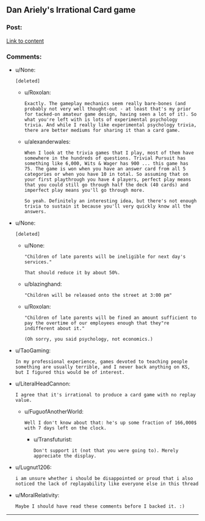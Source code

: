 ## Dan Ariely's Irrational Card game

### Post:

[Link to content](https://www.kickstarter.com/projects/53020943/dan-arielys-irrational-card-game)

### Comments:

- u/None:
  ```
  [deleted]
  ```

  - u/Roxolan:
    ```
    Exactly. The gameplay mechanics seem really bare-bones (and probably not very well thought-out - at least that's my prior for tacked-on amateur game design, having seen a lot of it). So what you're left with is lots of experimental psychology trivia. And while I really like experimental psychology trivia, there are better mediums for sharing it than a card game.
    ```

  - u/alexanderwales:
    ```
    When I look at the trivia games that I play, most of them have somewhere in the hundreds of questions. Trivial Pursuit has something like 6,000, Wits & Wager has 900 ... this game has 75. The game is won when you have an answer card from all 5 categories or when you have 10 in total. So assuming that on your first playthrough you have 4 players, perfect play means that you could still go through half the deck (40 cards) and imperfect play means you'll go through more.

    So yeah. Definitely an interesting idea, but there's not enough trivia to sustain it because you'll very quickly know all the answers.
    ```

- u/None:
  ```
  [deleted]
  ```

  - u/None:
    ```
    "Children of late parents will be ineligible for next day's services."

    That should reduce it by about 50%.
    ```

  - u/blazinghand:
    ```
    "Children will be released onto the street at 3:00 pm"
    ```

  - u/Roxolan:
    ```
    "Children of late parents will be fined an amount sufficient to pay the overtime of our employees enough that they"re indifferent about it."

    (Oh sorry, you said psychology, not economics.)
    ```

- u/TaoGaming:
  ```
  In my professional experience, games devoted to teaching people something are usually terrible, and I never back anything on KS, but I figured this would be of interest.
  ```

- u/LiteralHeadCannon:
  ```
  I agree that it's irrational to produce a card game with no replay value.
  ```

  - u/FuguofAnotherWorld:
    ```
    Well I don't know about that: he's up some fraction of 166,000$ with 7 days left on the clock.
    ```

    - u/Transfuturist:
      ```
      Don't support it (not that you were going to). Merely appreciate the display.
      ```

- u/Lugnut1206:
  ```
  i am unsure whether i should be disappointed or proud that i also noticed the lack of replayability like everyone else in this thread
  ```

- u/MoralRelativity:
  ```
  Maybe I should have read these comments before I backed it. :)
  ```

---

